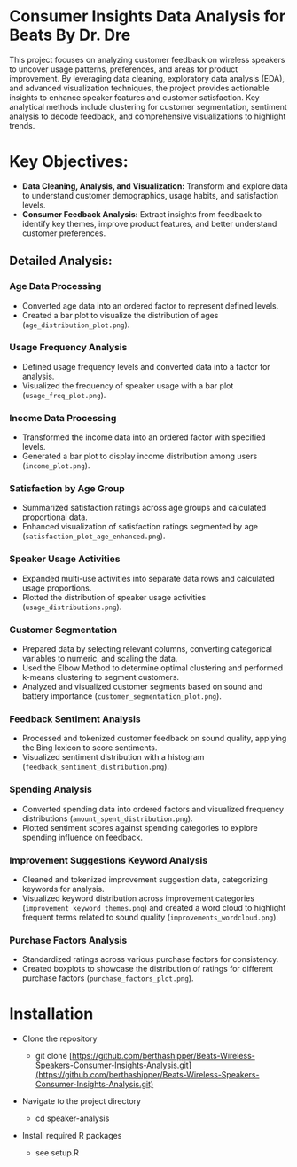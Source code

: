 # Consumer Insights Data Analysis for Beats By Dr. Dre

This project focuses on analyzing customer feedback on wireless speakers to uncover usage patterns, preferences, and areas for product improvement. By leveraging data cleaning, exploratory data analysis (EDA), and advanced visualization techniques, the project provides actionable insights to enhance speaker features and customer satisfaction. Key analytical methods include clustering for customer segmentation, sentiment analysis to decode feedback, and comprehensive visualizations to highlight trends.


# Key Objectives:
- **Data Cleaning, Analysis, and Visualization:** Transform and explore data to understand customer demographics, usage habits, and satisfaction levels.
- **Consumer Feedback Analysis:** Extract insights from feedback to identify key themes, improve product features, and better understand customer preferences.


## Detailed Analysis:

### Age Data Processing
- Converted age data into an ordered factor to represent defined levels.
- Created a bar plot to visualize the distribution of ages (`age_distribution_plot.png`).

### Usage Frequency Analysis
- Defined usage frequency levels and converted data into a factor for analysis.
- Visualized the frequency of speaker usage with a bar plot (`usage_freq_plot.png`).

### Income Data Processing
- Transformed the income data into an ordered factor with specified levels.
- Generated a bar plot to display income distribution among users (`income_plot.png`).

### Satisfaction by Age Group
- Summarized satisfaction ratings across age groups and calculated proportional data.
- Enhanced visualization of satisfaction ratings segmented by age (`satisfaction_plot_age_enhanced.png`).

### Speaker Usage Activities
- Expanded multi-use activities into separate data rows and calculated usage proportions.
- Plotted the distribution of speaker usage activities (`usage_distributions.png`).

### Customer Segmentation
- Prepared data by selecting relevant columns, converting categorical variables to numeric, and scaling the data.
- Used the Elbow Method to determine optimal clustering and performed k-means clustering to segment customers.
- Analyzed and visualized customer segments based on sound and battery importance (`customer_segmentation_plot.png`).

### Feedback Sentiment Analysis
- Processed and tokenized customer feedback on sound quality, applying the Bing lexicon to score sentiments.
- Visualized sentiment distribution with a histogram (`feedback_sentiment_distribution.png`).

### Spending Analysis
- Converted spending data into ordered factors and visualized frequency distributions (`amount_spent_distribution.png`).
- Plotted sentiment scores against spending categories to explore spending influence on feedback.

### Improvement Suggestions Keyword Analysis
- Cleaned and tokenized improvement suggestion data, categorizing keywords for analysis.
- Visualized keyword distribution across improvement categories (`improvement_keyword_themes.png`) and created a word cloud to highlight frequent terms related to sound quality (`improvements_wordcloud.png`).

### Purchase Factors Analysis
- Standardized ratings across various purchase factors for consistency.
- Created boxplots to showcase the distribution of ratings for different purchase factors (`purchase_factors_plot.png`).



# Installation
- Clone the repository
  - git clone [https://github.com/berthashipper/Beats-Wireless-Speakers-Consumer-Insights-Analysis.git](https://github.com/berthashipper/Beats-Wireless-Speakers-Consumer-Insights-Analysis.git)

- Navigate to the project directory
  - cd speaker-analysis

- Install required R packages
  - see setup.R
